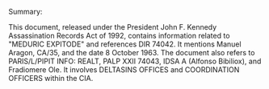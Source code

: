 Summary:

This document, released under the President John F. Kennedy Assassination Records Act of 1992, contains information related to "MEDURIC EXPITODE" and references DIR 74042. It mentions Manuel Aragon, CA/35, and the date 8 October 1963. The document also refers to PARIS/L/PIPIT INFO: REALT, PALP XXII 74043, IDSA A (Alfonso Bibiliox), and Fradiomere Ole. It involves DELTASINS OFFICES and COORDINATION OFFICERS within the CIA.
